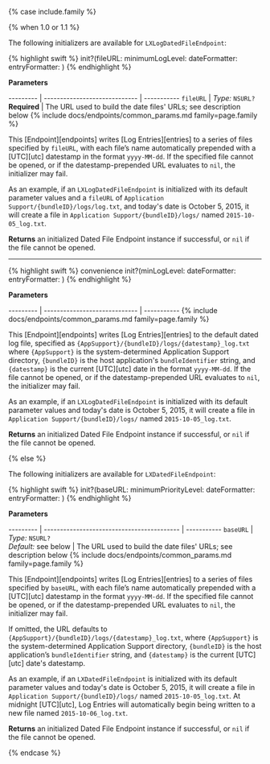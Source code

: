 {% case include.family %}

{% when 1.0 or 1.1 %}


The following initializers are available for `LXLogDatedFileEndpoint`:

{% highlight swift %}
init?(fileURL: minimumLogLevel: dateFormatter: entryFormatter: )
{% endhighlight %}

**Parameters**

--------- | ----------------------------- | -----------
`fileURL` | _Type:_ `NSURL?` **Required** | The URL used to build the date files' URLs; see description below
{% include docs/endpoints/common_params.md family=page.family %}

This [Endpoint][endpoints] writes [Log Entries][entries] to a series of files specified by `fileURL`, with each file’s name automatically prepended with a [UTC][utc] datestamp in the format `yyyy-MM-dd`. If the specified file cannot be opened, or if the datestamp-prepended URL evaluates to `nil`, the initializer may fail.

As an example, if an `LXLogDatedFileEndpoint` is initialized with its default parameter values and a `fileURL` of `Application Support/{bundleID}/logs/log.txt`, and today's date is October 5, 2015, it will create a file in `Application Support/{bundleID}/logs/` named `2015-10-05_log.txt`.

**Returns** an initialized Dated File Endpoint instance if successful, or `nil` if the file cannot be opened.

***

{% highlight swift %}
convenience init?(minLogLevel: dateFormatter: entryFormatter: )
{% endhighlight %}

**Parameters**

--------- | ----------------------------- | -----------
{% include docs/endpoints/common_params.md family=page.family %}

This [Endpoint][endpoints] writes [Log Entries][entries] to the default dated log file, specified as `{AppSupport}/{bundleID}/logs/{datestamp}_log.txt` where `{AppSupport}` is the system-determined Application Support directory, `{bundleID}` is the host application's `bundleIdentifier` string, and `{datestamp}` is the current [UTC][utc] date in the format `yyyy-MM-dd`. If the file cannot be opened, or if the datestamp-prepended URL evaluates to `nil`, the initializer may fail.

As an example, if an `LXLogDatedFileEndpoint` is initialized with its default parameter values and today's date is October 5, 2015, it will create a file in `Application Support/{bundleID}/logs/` named `2015-10-05_log.txt`.

**Returns** an initialized Dated File Endpoint instance if successful, or `nil` if the file cannot be opened.


{% else %}


The following initializers are available for `LXDatedFileEndpoint`:

{% highlight swift %}
init?(baseURL: minimumPriorityLevel: dateFormatter: entryFormatter: )
{% endhighlight %}

**Parameters**

--------- | ------------------------------------------ | -----------
`baseURL` | _Type:_ `NSURL?` <br> _Default:_ see below | The URL used to build the date files' URLs; see description below
{% include docs/endpoints/common_params.md family=page.family %}

This [Endpoint][endpoints] writes [Log Entries][entries] to a series of files specified by `baseURL`, with each file’s name automatically prepended with a [UTC][utc] datestamp in the format `yyyy-MM-dd`. If the specified file cannot be opened, or if the datestamp-prepended URL evaluates to `nil`, the initializer may fail.

If omitted, the URL defaults to `{AppSupport}/{bundleID}/logs/{datestamp}_log.txt`, where `{AppSupport}` is the system-determined Application Support directory, `{bundleID}` is the host application’s `bundleIdentifier` string, and `{datestamp}` is the current [UTC][utc] date's datestamp.

As an example, if an `LXDatedFileEndpoint` is initialized with its default parameter values and today's date is October 5, 2015, it will create a file in `Application Support/{bundleID}/logs/` named `2015-10-05_log.txt`. At midnight [UTC][utc], Log Entries will automatically begin being written to a new file named `2015-10-06_log.txt`.

**Returns** an initialized Dated File Endpoint instance if successful, or `nil` if the file cannot be opened.


{% endcase %}
